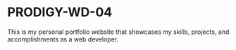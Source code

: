 # PRODIGY-WD-04

This is my personal portfolio website that showcases my skills, projects, and accomplishments as a web developer.
